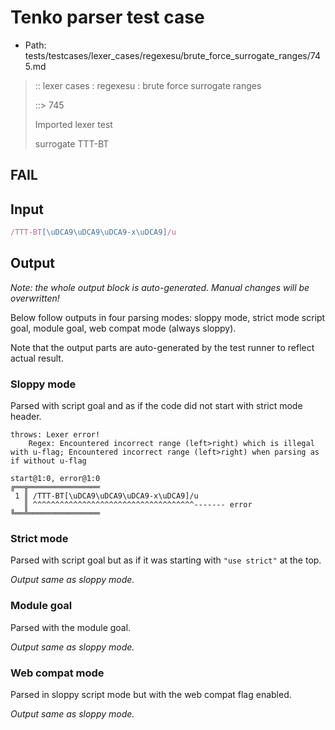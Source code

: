 # Tenko parser test case

- Path: tests/testcases/lexer_cases/regexesu/brute_force_surrogate_ranges/745.md

> :: lexer cases : regexesu : brute force surrogate ranges
>
> ::> 745
>
> Imported lexer test
>
> surrogate TTT-BT

## FAIL

## Input

`````js
/TTT-BT[\uDCA9\uDCA9\uDCA9-x\uDCA9]/u
`````

## Output

_Note: the whole output block is auto-generated. Manual changes will be overwritten!_

Below follow outputs in four parsing modes: sloppy mode, strict mode script goal, module goal, web compat mode (always sloppy).

Note that the output parts are auto-generated by the test runner to reflect actual result.

### Sloppy mode

Parsed with script goal and as if the code did not start with strict mode header.

`````
throws: Lexer error!
    Regex: Encountered incorrect range (left>right) which is illegal with u-flag; Encountered incorrect range (left>right) when parsing as if without u-flag

start@1:0, error@1:0
╔══╦════════════════
 1 ║ /TTT-BT[\uDCA9\uDCA9\uDCA9-x\uDCA9]/u
   ║ ^^^^^^^^^^^^^^^^^^^^^^^^^^^^^^^^^^^^------- error
╚══╩════════════════

`````

### Strict mode

Parsed with script goal but as if it was starting with `"use strict"` at the top.

_Output same as sloppy mode._

### Module goal

Parsed with the module goal.

_Output same as sloppy mode._

### Web compat mode

Parsed in sloppy script mode but with the web compat flag enabled.

_Output same as sloppy mode._
